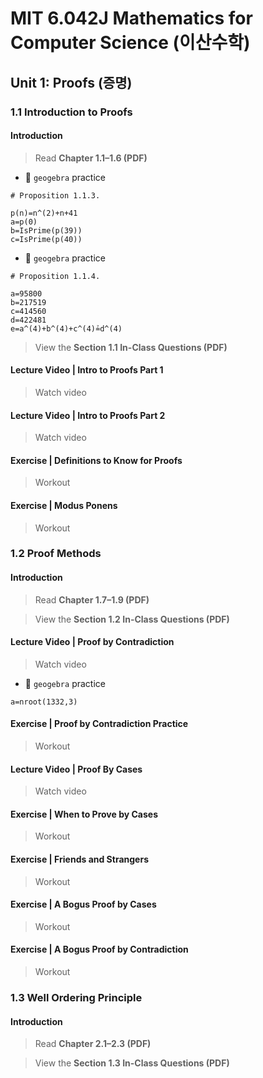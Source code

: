 # MIT 6.042J Mathematics for Computer Science (이산수학)

## Unit 1: Proofs (증명)

### 1.1 Introduction to Proofs

#### Introduction
> Read **Chapter 1.1–1.6 (PDF)**

- 🎯 `geogebra` practice
```
# Proposition 1.1.3.

p(n)=n^(2)+n+41
a=p(0)
b=IsPrime(p(39))
c=IsPrime(p(40))
```
- 🎯 `geogebra` practice
```
# Proposition 1.1.4.

a=95800
b=217519
c=414560
d=422481
e=a^(4)+b^(4)+c^(4)≟d^(4)
```
> View the **Section 1.1 In-Class Questions (PDF)**


#### Lecture Video | Intro to Proofs Part 1
> Watch video

#### Lecture Video | Intro to Proofs Part 2
> Watch video

#### Exercise | Definitions to Know for Proofs
> Workout

#### Exercise | Modus Ponens
> Workout






### 1.2 Proof Methods 

#### Introduction
> Read **Chapter 1.7–1.9 (PDF)**

> View the **Section 1.2 In-Class Questions (PDF)**


#### Lecture Video | Proof by Contradiction
> Watch video

- 🎯 `geogebra` practice
```
a=nroot(1332,3)
```

#### Exercise | Proof by Contradiction Practice
> Workout

#### Lecture Video | Proof By Cases
> Watch video

#### Exercise | When to Prove by Cases
> Workout

#### Exercise | Friends and Strangers
> Workout

#### Exercise | A Bogus Proof by Cases
> Workout

#### Exercise | A Bogus Proof by Contradiction
> Workout




### 1.3 Well Ordering Principle

#### Introduction
> Read **Chapter 2.1–2.3 (PDF)**

> View the **Section 1.3 In-Class Questions (PDF)**









